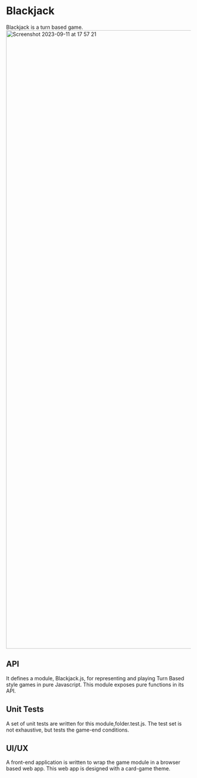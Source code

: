 # Blackjack
Blackjack is a turn based game.
<img width="1680" alt="Screenshot 2023-09-11 at 17 57 21" src="https://github.com/hvyazm/blackjack/assets/115558476/e000edb2-28e8-4d63-a4bd-44d03ba772cb">


## API
It defines a module, Blackjack.js, for representing and playing Turn Based style games in pure Javascript. This module exposes pure functions in its API.
## Unit Tests
A set of unit tests are written for this module,folder.test.js. The test set is not exhaustive, but tests the game-end conditions.
## UI/UX
A front-end application is written to wrap the game module in a browser based web app. This web app is designed with a card-game theme.
